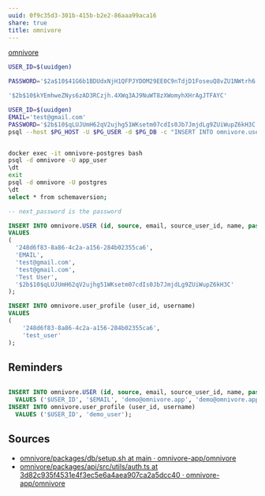 ```yaml
---
uuid: 0f9c35d3-301b-415b-b2e2-86aaa99aca16
share: true
title: omnivore
---
```

[omnivore](https://github.com/omnivore-app/omnivore)



``` bash
USER_ID=$(uuidgen)

PASSWORD='$2a$10$41G6b1BDUdxNjH1QFPJYDOM29EE0C9nTdjD1FoseuQ8vZU1NWtrh6'

'$2b$10$kYEmhweZNys6zAD3RCzjh.4XWq3AJ9NuWT8zXWomyhXHrAgJTFAYC'

USER_ID=$(uuidgen)
EMAIL='test@gmail.com'
PASSWORD='$2b$10$qLUJUmH62qV2ujhg51WKsetm07cdIs0Jb7JmjdLg9ZUiWupZ6kH3C'
psql --host $PG_HOST -U $PG_USER -d $PG_DB -c "INSERT INTO omnivore.user (id, source, email, source_user_id, name, password) VALUES ('$USER_ID', '$EMAIL', 'demo@omnivore.app', 'demo@omnivore.app', 'Demo User', '$PASSWORD'); INSERT INTO omnivore.user_profile (user_id, username) VALUES ('$USER_ID', 'demo_user');"
```

``` bash

docker exec -it omnivore-postgres bash
psql -d omnivore -U app_user
\dt
exit
psql -d omnivore -U postgres
\dt
select * from schemaversion;

```

``` SQL
-- next_password is the password

INSERT INTO omnivore.USER (id, source, email, source_user_id, name, password)
VALUES
(
  '248d6f83-8a86-4c2a-a156-284b02355ca6',
  'EMAIL',
  'test@gmail.com',
  'test@gmail.com',
  'Test User',
  '$2b$10$qLUJUmH62qV2ujhg51WKsetm07cdIs0Jb7JmjdLg9ZUiWupZ6kH3C'
);

INSERT INTO omnivore.user_profile (user_id, username)
VALUES
(
	'248d6f83-8a86-4c2a-a156-284b02355ca6',
	'test_user'
);
```

## Reminders

``` SQL

INSERT INTO omnivore.USER (id, source, email, source_user_id, name, password)
  VALUES ('$USER_ID', '$EMAIL', 'demo@omnivore.app', 'demo@omnivore.app', 'Demo User', '$PASSWORD');
INSERT INTO omnivore.user_profile (user_id, username)
  VALUES ('$USER_ID', 'demo_user');

```
## Sources

* [omnivore/packages/db/setup.sh at main · omnivore-app/omnivore](https://github.com/omnivore-app/omnivore/blob/main/packages/db/setup.sh)
* [omnivore/packages/api/src/utils/auth.ts at 3d82c935f4531e4f3ec5e6a4aea907ca2a5dcc40 · omnivore-app/omnivore](https://github.com/omnivore-app/omnivore/blob/3d82c935f4531e4f3ec5e6a4aea907ca2a5dcc40/packages/api/src/utils/auth.ts#L2)